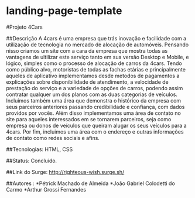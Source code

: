 # landing-page-template


#Projeto 4Cars

##Descrição
A 4cars é uma empresa que trás inovação e facilidade com a utilização de tecnologia no mercado de alocação de automóveis. Pensando nisso criamos um site com a cara da empresa que
mostra todas as vantagens de ultilizar este serviço tanto em sua versão Desktop e Mobile, e lógico, simples como o processo de alocação de carros da 4cars. Tendo como público alvo, motoristas de todas as fachas etárias e principalmente aqueles de aplicativo implementamos desde metodos de pagamentos a explicações sobre disponibilidade de atendimento, a velocidade de prestação do serviço e a variedade de opções de carros, podendo assim contratar qualquer um dos planos com as duas categorias de veículos.
Incluimos também uma área que demonstra o histórico da empresa com seus parceiros anteriores passando credibilidade e confiança, com dados providos por vocês. 
Além disso implementamos uma área de contato no site para aqueles interessados em se tornarem parceiros, seja como empresa ou donos de veículos que queiram alugar os seus veículos para a 4cars. 
Por fim, incluimos uma área com o endereço e outras informações de contato como redes sociais e afins.

##Tecnologias: HTML, CSS

##Status: Concluído.

##Link do Surge: <http://righteous-wish.surge.sh/>

##Autores : 
*Pétrick Machado de Almeida 
*João Gabriel Colodetti do Carmo
*Arthur Grossi Fernandes 
